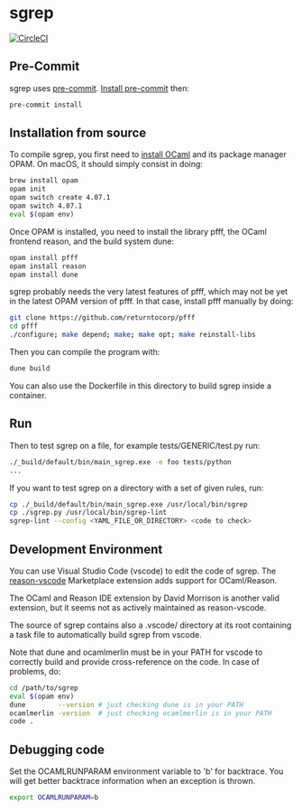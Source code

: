 # sgrep

[![CircleCI](https://circleci.com/gh/returntocorp/sgrep.svg?style=svg)](https://circleci.com/gh/returntocorp/sgrep)

## Pre-Commit

sgrep uses [pre-commit](https://pre-commit.com/). [Install pre-commit](https://pre-commit.com/#installation) then:

```bash
pre-commit install
```

## Installation from source

To compile sgrep, you first need to [install OCaml](https://opam.ocaml.org/doc/Install.html) and its
package manager OPAM.
On macOS, it should simply consist in doing:

```bash
brew install opam
opam init
opam switch create 4.07.1
opam switch 4.07.1
eval $(opam env)
```

Once OPAM is installed, you need to install the library pfff,
the OCaml frontend reason, and the build system dune:

```bash
opam install pfff
opam install reason
opam install dune
```

sgrep probably needs the very latest features of pfff, which may not
be yet in the latest OPAM version of pfff. In that case, install pfff
manually by doing:

```bash
git clone https://github.com/returntocorp/pfff
cd pfff
./configure; make depend; make; make opt; make reinstall-libs
```

Then you can compile the program with:

```bash
dune build
```

You can also use the Dockerfile in this directory to build sgrep
inside a container.

## Run

Then to test sgrep on a file, for example tests/GENERIC/test.py
run:

```bash
./_build/default/bin/main_sgrep.exe -e foo tests/python
...
```

If you want to test sgrep on a directory with a set of given rules, run:

```bash
cp ./_build/default/bin/main_sgrep.exe /usr/local/bin/sgrep
cp ./sgrep.py /usr/local/bin/sgrep-lint
sgrep-lint --config <YAML_FILE_OR_DIRECTORY> <code to check>
```

## Development Environment

You can use Visual Studio Code (vscode) to edit the code of sgrep.
The [reason-vscode](https://marketplace.visualstudio.com/items?itemName=jaredly.reason-vscode) Marketplace extension adds support for OCaml/Reason.

The OCaml and Reason IDE extension by David Morrison is another valid
extension, but it seems not as actively maintained as reason-vscode.

The source of sgrep contains also a .vscode/ directory at its root
containing a task file to automatically build sgrep from vscode.

Note that dune and ocamlmerlin must be in your PATH for vscode to correctly
build and provide cross-reference on the code. In case of problems, do:

```bash
cd /path/to/sgrep
eval $(opam env)
dune        --version # just checking dune is in your PATH
ocamlmerlin -version  # just checking ocamlmerlin is in your PATH
code .
```

## Debugging code

Set the OCAMLRUNPARAM environment variable to 'b' for backtrace.
You will get better backtrace information when an exception is thrown.

```bash
export OCAMLRUNPARAM=b
```
